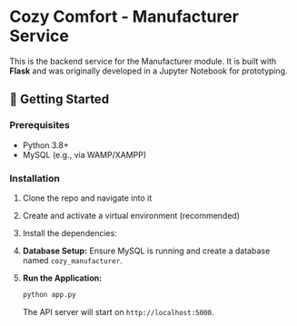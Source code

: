 # Cozy Comfort - Manufacturer Service

This is the backend service for the Manufacturer module. It is built with **Flask** and was originally developed in a Jupyter Notebook for prototyping.

## 🚀 Getting Started

### Prerequisites
- Python 3.8+
- MySQL (e.g., via WAMP/XAMPP)

### Installation
1.  Clone the repo and navigate into it
  
2.  Create and activate a virtual environment (recommended)
   
3.  Install the dependencies:
   
4.  **Database Setup:** Ensure MySQL is running and create a database named `cozy_manufacturer`.
5.  **Run the Application:**
    ```bash
    python app.py
    ```
    The API server will start on `http://localhost:5000`.

